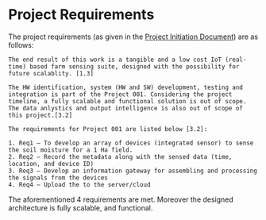 # Project Requirements

The project requirements (as given in the [Project Initiation Document](./PID_Project001.pdf)) are as follows:

```
The end result of this work is a tangible and a low cost IoT (real-time) based farm sensing suite, designed with the possibility for future scalablity. [1.3]

The HW identification, system (HW and SW) development, testing and integration is part of the Project 001. Considering the project timeline, a fully scalable and functional solution is out of scope. The data anlystics and output intelligence is also out of scope of this project.[3.2]

The requirements for Project 001 are listed below [3.2]:

1. Req1 – To develop an array of devices (integrated sensor) to sense the soil moisture for a 1 Ha field.
2. Req2 – Record the metadata along with the sensed data (time, location, and device ID)
3. Req3 – Develop an information gateway for assembling and processing the signals from the devices
4. Req4 – Upload the to the server/cloud
```

The aforementioned 4 requirements are met. Moreover the designed architecture is fully scalable, and functional.

